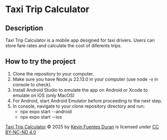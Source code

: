 # Taxi Trip Calculator
## Description
Taxi Trip Calculator is a mobile app designed for taxi drivers. Users can store fare rates and calculate the cost of diferents trips.

## How to try the project
1. Clone the repository to your computer.
2. Make sure you have Node.js 22.13.0 in your computer (use node -v in console to check).
3. Install Android Studio to emulate the app on Android or Xcode to emulate on iOS (only MacOS)
4. For Android, start Android Emulator before proceeding to the next step.
5. In console, navigate to your clone repository directory and run:
   - npx expo start --android
   - npx expo start --ios

<a href="https://github.com/KevinFD95/TaxiTripCalculator/tree/master">Taxi Trip Calculator</a> © 2025 by <a href="https://github.com/KevinFD95">Kevin Fuentes Duran</a> is licensed under <a href="https://creativecommons.org/licenses/by-nc-nd/4.0/">CC BY-NC-ND 4.0</a><img src="https://mirrors.creativecommons.org/presskit/icons/cc.svg" alt="" style="max-width: 1em;max-height:1em;margin-left: .2em;"><img src="https://mirrors.creativecommons.org/presskit/icons/by.svg" alt="" style="max-width: 1em;max-height:1em;margin-left: .2em;"><img src="https://mirrors.creativecommons.org/presskit/icons/nc.svg" alt="" style="max-width: 1em;max-height:1em;margin-left: .2em;"><img src="https://mirrors.creativecommons.org/presskit/icons/nd.svg" alt="" style="max-width: 1em;max-height:1em;margin-left: .2em;">
